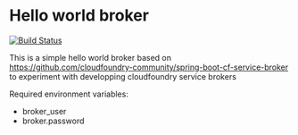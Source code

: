 # Hello world broker

[![Build Status](https://travis-ci.org/gberche-orange/hello-world-broker.svg?branch=master)](https://travis-ci.org/gberche-orange/hello-world-broker)

This is a simple hello world broker based on https://github.com/cloudfoundry-community/spring-boot-cf-service-broker 
to experiment with developping cloudfoundry service brokers

Required environment variables:
* broker_user
* broker.password